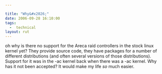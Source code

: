 ```yaml
---

title: "Why&#x2026;"
date: 2006-09-28 16:10:00
tags:
  -  technical
layout: rut
---
```


oh why is there no support for the Areca raid controllers in the stock linux kernel yet?  They provide source code, they have packages for a number of different distributions (and often several versions of those distributions).  Support for it was in the -ac kernel back when there was a -ac kernel.  Why has it not been accepted?  It would make my life *so* much easier.

